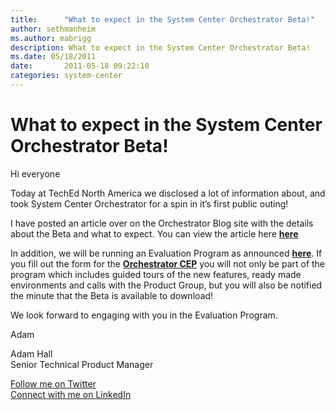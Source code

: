 ```yaml
---
title:      "What to expect in the System Center Orchestrator Beta!"
author: sethmanheim
ms.author: mabrigg
description: What to expect in the System Center Orchestrator Beta!
ms.date: 05/18/2011
date:       2011-05-18 09:22:10
categories: system-center
---
```

# What to expect in the System Center Orchestrator Beta!

Hi everyone

Today at TechEd North America we disclosed a lot of information about, and took System Center Orchestrator for a spin in it’s first public outing!

I have posted an article over on the Orchestrator Blog site with the details about the Beta and what to expect. You can view the article here [**here**](https://blogs.technet.com/b/scorch/archive/2011/05/17/what-to-expect-in-the-system-center-orchestrator-beta.aspx)

In addition, we will be running an Evaluation Program as announced [**here**](https://blogs.technet.com/b/systemcenter/archive/2011/05/16/community-evaluation-program-now-accepting-applications.aspx). If you fill out the form for the [**Orchestrator CEP**](https://connect.microsoft.com/site1211/Survey/Survey.aspx?SurveyID=12773) you will not only be part of the program which includes guided tours of the new features, ready made environments and calls with the Product Group, but you will also be notified the minute that the Beta is available to download!

We look forward to engaging with you in the Evaluation Program.

Adam

Adam Hall   
Senior Technical Product Manager  


[Follow me on Twitter](https://twitter.com/adman_nz)  
[Connect with me on LinkedIn](https://www.linkedin.com/in/adamhall/)
